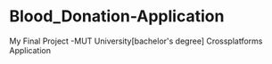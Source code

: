 # Blood_Donation-Application
My Final Project -MUT University[bachelor's degree] Crossplatforms Application

